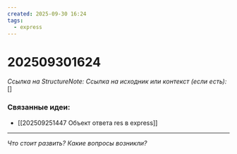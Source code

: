 ```yaml
---
created: 2025-09-30 16:24
tags:
  - express
---
```

# 202509301624
*Ссылка на StructureNote:* 
*Ссылка на исходник или контекст (если есть):* []

### Связанные идеи:
* [[202509251447 Объект ответа res в express]]
---

*Что стоит развить? Какие вопросы возникли?*